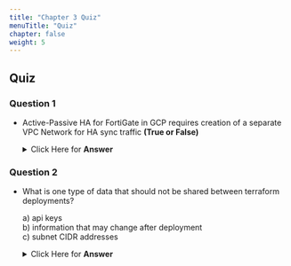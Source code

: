 ```yaml
---
title: "Chapter 3 Quiz"
menuTitle: "Quiz"
chapter: false
weight: 5
---
```


## Quiz


### Question 1

* Active-Passive HA for FortiGate in GCP requires creation of a separate VPC Network for HA sync traffic  **(True or False)**

  <details>
  <summary> Click Here for <b>Answer</b> </summary>
  <ul>
    <li> <b>True</b> - As we learned in Chapter 2, VMs are allowed only one vNIC per VPC Network, meaning that we have to add a special network for HA sync traffic. </li>
  </ul>
  </details>

### Question 2

* What is one type of data that should not be shared between terraform deployments?  

    a) api keys  
    b) information that may change after deployment  
    c) subnet CIDR addresses  



  <details>
  <summary> Click Here for <b>Answer</b> </summary>
  <ul>
    <li> <b>b</b> - You should not share information that could change after initial deployment.  As an example, if ephemeral IP addresses are used, they may change upon reload of the vm, causing configuration drift.     </li>
  </ul>
  </details>





